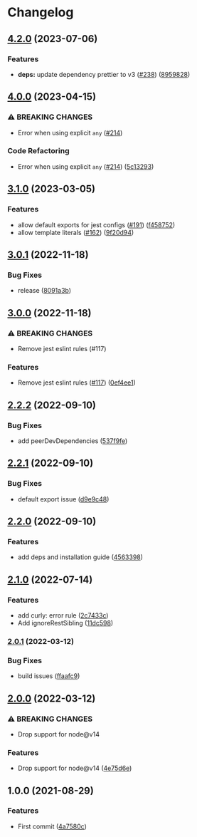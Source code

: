 # Changelog

## [4.2.0](https://github.com/bjerkio/eslint-config/compare/v4.1.0...v4.2.0) (2023-07-06)


### Features

* **deps:** update dependency prettier to v3 ([#238](https://github.com/bjerkio/eslint-config/issues/238)) ([8959828](https://github.com/bjerkio/eslint-config/commit/8959828465f0046c757a220142c9ea68f9ad80a2))

## [4.0.0](https://github.com/bjerkio/eslint-config/compare/v3.1.0...v4.0.0) (2023-04-15)


### ⚠ BREAKING CHANGES

* Error when using explicit `any` ([#214](https://github.com/bjerkio/eslint-config/issues/214))

### Code Refactoring

* Error when using explicit `any` ([#214](https://github.com/bjerkio/eslint-config/issues/214)) ([5c13293](https://github.com/bjerkio/eslint-config/commit/5c13293b6e60ef9e72e5eee282aa0c49d5087728))

## [3.1.0](https://github.com/bjerkio/eslint-config/compare/v3.0.1...v3.1.0) (2023-03-05)


### Features

* allow default exports for jest configs ([#191](https://github.com/bjerkio/eslint-config/issues/191)) ([f458752](https://github.com/bjerkio/eslint-config/commit/f4587523493f54235ddd9adfcb3279c4217f833f))
* allow template literals ([#162](https://github.com/bjerkio/eslint-config/issues/162)) ([9f20d94](https://github.com/bjerkio/eslint-config/commit/9f20d94150de967a4bb9ebd4fad0bec57115fc0f))

## [3.0.1](https://github.com/bjerkio/eslint-config/compare/v3.0.0...v3.0.1) (2022-11-18)


### Bug Fixes

* release ([8091a3b](https://github.com/bjerkio/eslint-config/commit/8091a3bc4dde751c40593bfcb9f64f5c5a7448c2))

## [3.0.0](https://github.com/bjerkio/eslint-config/compare/v2.2.2...v3.0.0) (2022-11-18)


### ⚠ BREAKING CHANGES

* Remove jest eslint rules (#117)

### Features

* Remove jest eslint rules ([#117](https://github.com/bjerkio/eslint-config/issues/117)) ([0ef4ee1](https://github.com/bjerkio/eslint-config/commit/0ef4ee1b8e68850fe36e3ea82ae344e9887853e7))

## [2.2.2](https://github.com/bjerkio/eslint-config/compare/v2.2.1...v2.2.2) (2022-09-10)


### Bug Fixes

* add peerDevDependencies ([537f9fe](https://github.com/bjerkio/eslint-config/commit/537f9fe7e49480d954bc15331903eec5572cbb78))

## [2.2.1](https://github.com/bjerkio/eslint-config/compare/v2.2.0...v2.2.1) (2022-09-10)


### Bug Fixes

* default export issue ([d9e9c48](https://github.com/bjerkio/eslint-config/commit/d9e9c481db835abc91e556108ad7775c81737aa3))

## [2.2.0](https://github.com/bjerkio/eslint-config/compare/v2.1.0...v2.2.0) (2022-09-10)


### Features

* add deps and installation guide ([4563398](https://github.com/bjerkio/eslint-config/commit/4563398750f7cecab36ef2d6bc08110ec99301f7))

## [2.1.0](https://github.com/bjerkio/eslint-config/compare/v2.0.1...v2.1.0) (2022-07-14)


### Features

* add curly: error rule ([2c7433c](https://github.com/bjerkio/eslint-config/commit/2c7433cd77befc5a4577ad4c2190259111cd1533))
* Add ignoreRestSibling ([11dc598](https://github.com/bjerkio/eslint-config/commit/11dc598ba30e3276e23cf1e3d76018f0dcd841af))

### [2.0.1](https://github.com/bjerkio/eslint-config/compare/v2.0.0...v2.0.1) (2022-03-12)


### Bug Fixes

* build issues ([ffaafc9](https://github.com/bjerkio/eslint-config/commit/ffaafc9414e12b23f083242a3e04b7dfe3b9c904))

## [2.0.0](https://github.com/bjerkio/eslint-config/compare/v1.0.0...v2.0.0) (2022-03-12)


### ⚠ BREAKING CHANGES

* Drop support for node@v14

### Features

* Drop support for node@v14 ([4e75d6e](https://github.com/bjerkio/eslint-config/commit/4e75d6e6eb1c6e6975d0efc982cb55d1c6f17563))

## 1.0.0 (2021-08-29)


### Features

* First commit ([4a7580c](https://www.github.com/bjerkio/eslint-config/commit/4a7580cd6b0132b9ff3f1ec4a86417d86a8dc290))
